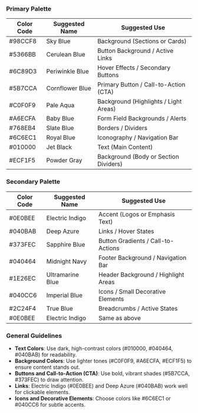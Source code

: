 ### **Primary Palette**
| Color Code | Suggested Name      | Suggested Use                         |
|------------|---------------------|---------------------------------------|
| #98CCF8    | Sky Blue            | Background (Sections or Cards)        |
| #5366BB    | Cerulean Blue       | Button Background / Active Links      |
| #6C89D3    | Periwinkle Blue     | Hover Effects / Secondary Buttons     |
| #5B7CCA    | Cornflower Blue     | Primary Button / Call-to-Action (CTA) |
| #C0F0F9    | Pale Aqua           | Background (Highlights / Light Areas) |
| #A6ECFA    | Baby Blue           | Form Field Backgrounds / Alerts       |
| #768EB4    | Slate Blue          | Borders / Dividers                    |
| #6C6EC1    | Royal Blue          | Iconography / Navigation Bar          |
| #010000    | Jet Black           | Text (Main Content)                   |
| #ECF1F5    | Powder Gray         | Background (Body or Section Dividers) |

### **Secondary Palette**
| Color Code | Suggested Name      | Suggested Use                         |
|------------|---------------------|---------------------------------------|
| #0E0BEE    | Electric Indigo     | Accent (Logos or Emphasis Text)       |
| #040BAB    | Deep Azure          | Links / Hover States                  |
| #373FEC    | Sapphire Blue       | Button Gradients / Call-to-Actions    |
| #040464    | Midnight Navy       | Footer Background / Navigation Bar    |
| #1E26EC    | Ultramarine Blue    | Header Background / Highlight Areas   |
| #040CC6    | Imperial Blue       | Icons / Small Decorative Elements     |
| #2C24F4    | True Blue           | Breadcrumbs / Active States           |
| #0E0BEE    | Electric Indigo     | Same as above                         |

### **General Guidelines**
- **Text Colors**: Use dark, high-contrast colors (#010000, #040464, #040BAB) for readability.  
- **Background Colors**: Use lighter tones (#C0F0F9, #A6ECFA, #ECF1F5) to ensure content stands out.  
- **Buttons and Call-to-Action (CTA)**: Use bold, vibrant shades (#5B7CCA, #373FEC) to draw attention.  
- **Links**: Electric Indigo (#0E0BEE) and Deep Azure (#040BAB) work well for clickable elements.  
- **Icons and Decorative Elements**: Choose colors like #6C6EC1 or #040CC6 for subtle accents.
